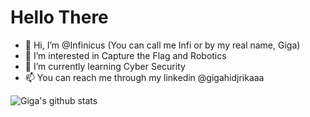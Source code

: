 # Hello There 
- 👋 Hi, I’m @Infinicus (You can call me Infi or by my real name, Giga)
- 👀 I’m interested in Capture the Flag and Robotics
- 🌱 I’m currently learning Cyber Security
- 📫 You can reach me through my linkedin @gigahidjrikaaa

![Giga's github stats](https://github-readme-stats.vercel.app/api?username=infinicus&orgs=heroes-ugm)

<!---
Infinicus/Infinicus is a ✨ special ✨ repository because its `README.md` (this file) appears on your GitHub profile.
You can click the Preview link to take a look at your changes.
--->

